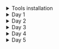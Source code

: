 <details>
<summary> Tools installation  </summary>
  
### commands to install toolchain

```
git clone https://github.com/kunalg123/riscv_workshop_collaterals.git
cd riscv_workshop_collaterals
chmod +x run.sh
./run.sh

```

```
cd ~/riscv_toolchain/iverilog/
git checkout v10-branch
git pull 
chmod 777 autoconf.sh 
./autoconf.sh 
./configure 
make
sudo make install
```

### set path variable in bashrc file

The below commands will create path variable in bashrc file. 

```
gedit .bashrc
export PATH="/home/dilli/riscv_toolchain/riscv64-unknown-elf-gcc-8.3.0-2019.08.0-x86_64-linux-ubuntu14/bin:$PATH" 
source .bashrc
```

</details>

<details>
<summary>Day 1 </summary>

## Application to hardware flow
  
![Screenshot (12)](https://github.com/dillibabuporlapothula/RISCV/assets/141803312/3a2a9565-23f5-43f3-a6ec-e46495ed173c)

![Screenshot (13)](https://github.com/dillibabuporlapothula/RISCV/assets/141803312/748498f6-9979-48ab-b857-93f51cf3b239)

## Lab for software toolchain

### compiling simple c program

use below commands to compile and see the output of c program : sum of n natural numbers

```
gedit sum1ton.c
gcc sum1ton.c
./a.out

```
![sum1ton](https://github.com/dillibabuporlapothula/RISCV/assets/141803312/163f3601-dc88-4561-ad04-3a96ef1d6cfa)

![program o_p](https://github.com/dillibabuporlapothula/RISCV/assets/141803312/d36e5451-5253-49e6-b900-f4bc078fd4a7)

### GCC compile and disassemble

```
riscv64-unknown-elf-gcc -O1 -mabi=lp64 -march=rv64i -o sum1ton.o sum1ton.c
riscv64-unknown-elf-gcc -Ofast -mabi=lp64 -march=rv64i -o sum1ton_ofast.o sum1ton.c
riscv64-unknown-elf-objdump -d sum1ton_O1.o | less

```

![disassemble](https://github.com/dillibabuporlapothula/RISCV/assets/141803312/9e7a00e6-6685-49fd-b78a-9523737ccbda)

By using -ofast

![ofast](https://github.com/dillibabuporlapothula/RISCV/assets/141803312/6c1e373c-2e24-4e71-9627-2a4ca36b6d83)

### spike simulation

```
spike -d pk sum1ton.o 
```
![spike](https://github.com/dillibabuporlapothula/RISCV/assets/141803312/345bddb6-a8f4-4897-a566-3e5d088500ac)
![Screenshot (14)](https://github.com/dillibabuporlapothula/RISCV/assets/141803312/709e741c-191b-4402-964c-ab3f6b8f5cf8)



</details>

<details>
<summary>Day 2 </summary>

## Application binary interface(ABI) and verification flow

![Screenshot (15)](https://github.com/dillibabuporlapothula/RISCV/assets/141803312/c0c69b5e-7337-4776-8c16-6ba5c84a39cb)

```
riscv64-unknown-elf-gcc -Ofast -mabi=lp64 -march=rv64i -o sum1to9_custom.o sum1to9_custom.c load.S
riscv64-unknown-elf-objdump -d sum1to9_custom.o | less
spike pk sum1to9_custom.o
```
![code](https://github.com/dillibabuporlapothula/RISCV/assets/141803312/6eee55c0-d07f-4fff-9c58-bce35443f524)
![execution](https://github.com/dillibabuporlapothula/RISCV/assets/141803312/af914a45-9e47-4265-9944-ba7fb1d1f9c7)
![machinecode](https://github.com/dillibabuporlapothula/RISCV/assets/141803312/a1a290e9-86fc-44fa-8fa5-0c7f7e2ebb3e)

### how to run C program on RISCV CPU

![Screenshot (16)](https://github.com/dillibabuporlapothula/RISCV/assets/141803312/2afe9f33-1f5a-4195-b7bf-f328acdb43fa)
![Screenshot (17)](https://github.com/dillibabuporlapothula/RISCV/assets/141803312/091c90c0-46d6-406c-ade5-eeb78262d319)

```
cd riscv_workshop_collaterals/labs/
chmod 777 rv32im.sh
./rv32im.sh 
```
![2  1](https://github.com/dillibabuporlapothula/RISCV/assets/141803312/17570320-10eb-4198-8aa1-fd1e32179348)

![2 2 - hex](https://github.com/dillibabuporlapothula/RISCV/assets/141803312/60288216-042c-44df-9763-4c56007c7e38)

</details>

<details>
<summary>Day 3 </summary> 

  # Digital Logic with TL-Verilog and Makerchip

  ## Combinational logic
  
  pythagorean on markerchip

![Screenshot (18)](https://github.com/dillibabuporlapothula/RISCV/assets/141803312/a85e7f2e-ee05-483b-a2c2-29eca1bd17a4)

  Inverter on markerchip 

  ```
   $out = $in;
  ```
![Screenshot (19)](https://github.com/dillibabuporlapothula/RISCV/assets/141803312/76ab1634-15e1-457c-bf3e-2a8e547401ad)


  Two input AND gate

  ```
   $out = $in1 && $in2;
  ```
![Screenshot (20)](https://github.com/dillibabuporlapothula/RISCV/assets/141803312/89b291c5-8d66-4715-ab14-efb879f2b713)


 vector addition

 ```
   $out[5:0] = $in1[4:0] + $in2[4:0];
 ```
 ![Screenshot (21)](https://github.com/dillibabuporlapothula/RISCV/assets/141803312/dcc45835-5d17-46d9-955a-97ca966b8586)


  Calculator

  ```
   $reset = *reset;
   $op[1:0] = $random[1:0];
   
   $val1[31:0] = $rand1[3:0];
   $val2[31:0] = $rand2[3:0];
   $sum[31:0] = $val1+$val2;
   $diff[31:0] = $val1-$val2;
   $prod[31:0] = $val1*$val2;
   $div[31:0] = $val1/$val2;
   
   $out[31:0] = $op[1] ? ($op[0] ? $div : $prod):($op[0] ? $diff : $sum);

 ```

![Screenshot (22)](https://github.com/dillibabuporlapothula/RISCV/assets/141803312/b65a384d-9371-4b8d-a65d-e25d83c3a423)

  
  
</details>

<details>
<summary>Day 4 </summary>

# Program Counter

TL-verilog code is

```
\m4_TLV_version 1d: tl-x.org
\SV
   // This code can be found in: https://github.com/stevehoover/RISC-V_MYTH_Workshop
   
   m4_include_lib(['https://raw.githubusercontent.com/BalaDhinesh/RISC-V_MYTH_Workshop/master/tlv_lib/risc-v_shell_lib.tlv'])

\SV
   m4_makerchip_module   // (Expanded in Nav-TLV pane.)
\TLV

   // /====================\
   // | Sum 1 to 9 Program |
   // \====================/
   //
   // Program for MYTH Workshop to test RV32I
   // Add 1,2,3,...,9 (in that order).
   //
   // Regs:
   //  r10 (a0): In: 0, Out: final sum
   //  r12 (a2): 10
   //  r13 (a3): 1..10
   //  r14 (a4): Sum
   // 
   // External to function:
   m4_asm(ADD, r10, r0, r0)             // Initialize r10 (a0) to 0.
   // Function:
   m4_asm(ADD, r14, r10, r0)            // Initialize sum register a4 with 0x0
   m4_asm(ADDI, r12, r10, 1010)         // Store count of 10 in register a2.
   m4_asm(ADD, r13, r10, r0)            // Initialize intermediate sum register a3 with 0
   // Loop:
   m4_asm(ADD, r14, r13, r14)           // Incremental addition
   m4_asm(ADDI, r13, r13, 1)            // Increment intermediate register by 1
   m4_asm(BLT, r13, r12, 1111111111000) // If a3 is less than a2, branch to label named <loop>
   m4_asm(ADD, r10, r14, r0)            // Store final result to register a0 so that it can be read by main program
   
   // Optional:
   // m4_asm(JAL, r7, 00000000000000000000) // Done. Jump to itself (infinite loop). (Up to 20-bit signed immediate plus implicit 0 bit (unlike JALR) provides byte address; last immediate bit should also be 0)
   m4_define_hier(['M4_IMEM'], M4_NUM_INSTRS)

   |cpu
      @0
         $reset = *reset;



      // YOUR CODE HERE
      // ...
      @0
         $pc[31:0] = >>1$reset ? 32'd0 : (>>1$pc+32'd4);
      // Note: Because of the magic we are using for visualisation, if visualisation is enabled below,
      //       be sure to avoid having unassigned signals (which you might be using for random inputs)
      //       other than those specifically expected in the labs. You'll get strange errors for these.

   
   // Assert these to end simulation (before Makerchip cycle limit).
   *passed = *cyc_cnt > 40;
   *failed = 1'b0;
   
   // Macro instantiations for:
   //  o instruction memory
   //  o register file
   //  o data memory
   //  o CPU visualization
   |cpu
      //m4+imem(@1)    // Args: (read stage)
      //m4+rf(@1, @1)  // Args: (read stage, write stage) - if equal, no register bypass is required
      //m4+dmem(@4)    // Args: (read/write stage)
      //m4+myth_fpga(@0)  // Uncomment to run on fpga

   //m4+cpu_viz(@4)    // For visualisation, argument should be at least equal to the last stage of CPU logic. @4 would work for all labs.
\SV
   endmodule
```
![Screenshot (23)](https://github.com/dillibabuporlapothula/RISCV/assets/141803312/06595bd7-a9af-49d8-8d0c-b8a0921d49d8)


# Instruction fetch

TL-verliog code:

```
\m4_TLV_version 1d: tl-x.org
\SV
   // This code can be found in: https://github.com/stevehoover/RISC-V_MYTH_Workshop
   
   m4_include_lib(['https://raw.githubusercontent.com/BalaDhinesh/RISC-V_MYTH_Workshop/master/tlv_lib/risc-v_shell_lib.tlv'])

\SV
   m4_makerchip_module   // (Expanded in Nav-TLV pane.)
\TLV

   // /====================\
   // | Sum 1 to 9 Program |
   // \====================/
   //
   // Program for MYTH Workshop to test RV32I
   // Add 1,2,3,...,9 (in that order).
   //
   // Regs:
   //  r10 (a0): In: 0, Out: final sum
   //  r12 (a2): 10
   //  r13 (a3): 1..10
   //  r14 (a4): Sum
   // 
   // External to function:
   m4_asm(ADD, r10, r0, r0)             // Initialize r10 (a0) to 0.
   // Function:
   m4_asm(ADD, r14, r10, r0)            // Initialize sum register a4 with 0x0
   m4_asm(ADDI, r12, r10, 1010)         // Store count of 10 in register a2.
   m4_asm(ADD, r13, r10, r0)            // Initialize intermediate sum register a3 with 0
   // Loop:
   m4_asm(ADD, r14, r13, r14)           // Incremental addition
   m4_asm(ADDI, r13, r13, 1)            // Increment intermediate register by 1
   m4_asm(BLT, r13, r12, 1111111111000) // If a3 is less than a2, branch to label named <loop>
   m4_asm(ADD, r10, r14, r0)            // Store final result to register a0 so that it can be read by main program
   
   // Optional:
   // m4_asm(JAL, r7, 00000000000000000000) // Done. Jump to itself (infinite loop). (Up to 20-bit signed immediate plus implicit 0 bit (unlike JALR) provides byte address; last immediate bit should also be 0)
   m4_define_hier(['M4_IMEM'], M4_NUM_INSTRS)

   |cpu
      @0
         $reset = *reset;



      // YOUR CODE HERE
      // ...
      @0
         $pc[31:0] = >>1$reset ? 32'd0 : (>>1$pc+32'd4);
      @1
         $imem_rd_en = !$reset;
         $imem_rd_addr[M4_IMEM_INDEX_CNT-1:0] = $pc[M4_IMEM_INDEX_CNT+1:2];
         $instr[31:0] = $imem_rd_data[31:0];
      ?$imem_rd_en
         @1
            $imem_rd_data[31:0] = /imem[$imem_rd_addr]$instr;
      // Note: Because of the magic we are using for visualisation, if visualisation is enabled below,
      //       be sure to avoid having unassigned signals (which you might be using for random inputs)
      //       other than those specifically expected in the labs. You'll get strange errors for these.

   
   // Assert these to end simulation (before Makerchip cycle limit).
   *passed = *cyc_cnt > 40;
   *failed = 1'b0;
   
   // Macro instantiations for:
   //  o instruction memory
   //  o register file
   //  o data memory
   //  o CPU visualization
   |cpu
      m4+imem(@1)    // Args: (read stage)
      //m4+rf(@1, @1)  // Args: (read stage, write stage) - if equal, no register bypass is required
      //m4+dmem(@4)    // Args: (read/write stage)
      //m4+myth_fpga(@0)  // Uncomment to run on fpga

   m4+cpu_viz(@4)    // For visualisation, argument should be at least equal to the last stage of CPU logic. @4 would work for all labs.
\SV
   endmodule
```
![Screenshot (24)](https://github.com/dillibabuporlapothula/RISCV/assets/141803312/cb822251-9b3c-4fc3-bc07-eccca9e72d75)


</details>

<details>
<summary>Day 5 </summary>
</details>
